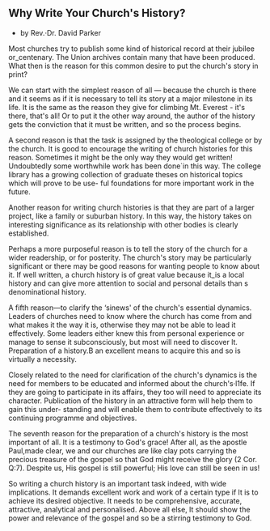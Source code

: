 ## Why Write Your Church's History?

- by Rev.·Dr. David Parker

Most churches try to publish some kind of historical record at
their jubilee or_centenary. The Union archives contain many that
have been produced. What then is the reason for this common desire
to put the church's story in print?

We can start with the simplest reason of all — because the church
is there and it seems as if it is necessary to tell its story at
a major milestone in its life. It is the same as the reason they
give for climbing Mt. Everest - it's there, that's all! Or to
put it the other way around, the author of the history gets the
conviction that it must be written, and so the process begins.

A second reason is that the task is assigned by the theological
college or by the church. It is good to encourage the writing of
church histories for this reason. Sometimes it might be the only
way they would get written! Undoubtedly some worthwhile work has
been done`in this way. The college library has a growing collection
of graduate theses on historical topics which will prove to be use-
ful foundations for more important work in the future.

Another reason for writing church histories is that they are part
of a larger project, like a family or suburban history. In this
way, the history takes on interesting significance as its relationship 
with other bodies is clearly established.

Perhaps a more purposeful reason is to tell the story of the church
for a wider readership, or for posterity. The church's story may
be particularly significant or there may be good reasons for wanting 
people to know about it. If well written, a church history is
of great value because it_is a local history and can give more
attention to social and personal details than s denominational
history.

A fifth reason—to clarify the ‘sinews' of the church's essential
dynamics. Leaders of churches need to know where the church has
come from and what makes it the way it is, otherwise they may not
be able to lead it effectively. Some leaders either knew this
from personal experience or manage to sense it subconsciously, but
most will need to discover lt. Preparation of a history.B an
excellent means to acquire this and so is virtually a necessity.

Closely related to the need for clarification of the church's
dynamics is the need for members to be educated and informed about
the church's·l1fe. If they are going to participate in its affairs,
they too will need to appreciate its character. Publication of the
history in an attractive form will help them to gain this under-
standing and will enable them to contribute effectively to its
continuing programme and objectives.

The seventh reason for the preparation of a church's history is
the most important of all. It is a testimony to God's grace!
After all, as the apostle Paul,made clear, we and our churches
are like clay pots carrying the precious treasure of the gospel
so that God might receive the glory (2 Cor. Q:7). Despite us,
His gospel is still powerful; His love can still be seen in us!

So writing a church history is an important task indeed,
with wide implications. It demands excellent work and
work of a certain type if lt is to achieve its desired 
objective. It needs to be comprehensive, accurate,
attractive, analytical and personalised. Above all else,
lt should show the power and relevance of the gospel and
so be a stirring testimony to God.

